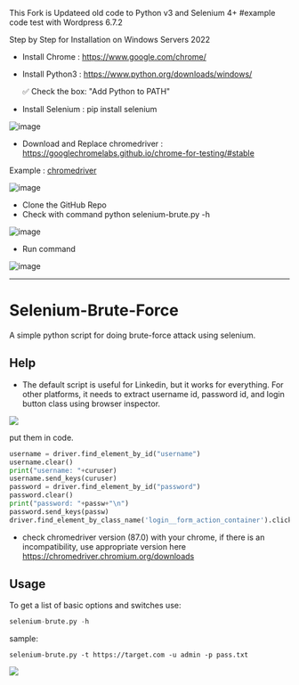 This Fork is Updateed old code to Python v3 and Selenium 4+
#example code test with Wordpress 6.7.2

Step by Step for Installation on Windows Servers 2022

- Install Chrome : https://www.google.com/chrome/
- Install Python3 : https://www.python.org/downloads/windows/
  
  ✅ Check the box: "Add Python to PATH"
- Install Selenium : pip install selenium

![image](https://github.com/user-attachments/assets/fc090a1f-c411-404e-b47e-213296b3cd58)
- Download and Replace chromedriver : 
https://googlechromelabs.github.io/chrome-for-testing/#stable

Example : [chromedriver](https://storage.googleapis.com/chrome-for-testing-public/134.0.6998.165/win64/chromedriver-win64.zip)

![image](https://github.com/user-attachments/assets/d89971cc-618d-49e1-8ffd-b1c394b231bb)

- Clone the GitHub Repo
- Check with command python selenium-brute.py -h

![image](https://github.com/user-attachments/assets/7c7713b0-4532-4c42-9822-b0c68950d639)

- Run command

![image](https://github.com/user-attachments/assets/d3c487a9-81d8-4df0-8957-4c3c0f0e52a9)


---------------------------------------------------------
# Selenium-Brute-Force
A simple python script for doing brute-force attack using selenium.

## Help
- The default script is useful for Linkedin, but it works for everything. For other platforms, it needs to extract username id, password id, and login button class using browser inspector.

![](https://github.com/mohammadkamrani/Selenium-Brute-Force/blob/main/file/help.jpg)<br />

put them in code.
```python
username = driver.find_element_by_id("username")		
username.clear()
print("username: "+curuser)
username.send_keys(curuser)		
password = driver.find_element_by_id("password")
password.clear()
print("password: "+passw+"\n")
password.send_keys(passw)			
driver.find_element_by_class_name('login__form_action_container').click()
```
- check chromedriver version (87.0) with your chrome, if there is an incompatibility, use appropriate version here <br />
https://chromedriver.chromium.org/downloads
## Usage
To get a list of basic options and switches use:
```python
selenium-brute.py -h
```
sample:
```
selenium-brute.py -t https://target.com -u admin -p pass.txt
```
![](https://github.com/mohammadkamrani/Selenium-Brute-Force/blob/main/file/video.gif)

